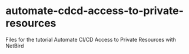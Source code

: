 # automate-cdcd-access-to-private-resources
Files for the tutorial Automate CI/CD Access to Private Resources with NetBird
